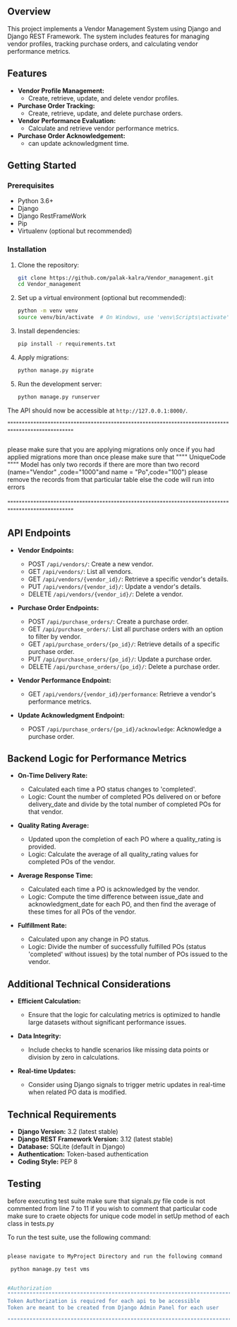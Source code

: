 
## Overview

This project implements a Vendor Management System using Django and Django REST Framework. The system includes features for managing vendor profiles, tracking purchase orders, and calculating vendor performance metrics.

## Features

- **Vendor Profile Management:**
  - Create, retrieve, update, and delete vendor profiles.
- **Purchase Order Tracking:**
  - Create, retrieve, update, and delete purchase orders.
- **Vendor Performance Evaluation:**
  - Calculate and retrieve vendor performance metrics.
- **Purchase Order Acknowledgement:**
  - can update acknowledgment time.

## Getting Started

### Prerequisites

- Python 3.6+
- Django
- Django RestFrameWork  
- Pip
- Virtualenv (optional but recommended)

### Installation

1. Clone the repository:

    ```bash
    git clone https://github.com/palak-kalra/Vendor_management.git
    cd Vendor_management
    ```

2. Set up a virtual environment (optional but recommended):

    ```bash
    python -m venv venv
    source venv/bin/activate  # On Windows, use 'venv\Scripts\activate'
    ```

3. Install dependencies:

    ```bash
    pip install -r requirements.txt
    ```

4. Apply migrations:

    ```bash
    python manage.py migrate
    ```

5. Run the development server:

    ```bash
    python manage.py runserver
    ```

The API should now be accessible at `http://127.0.0.1:8000/`.

""""""""""""""""""""""""""""""""""""""""""""""""""""""""""""""""""""""""""""""""""""""""""""""""""""
#####
please make sure that you are applying migrations only once if you had applied migrations more than once please make sure that """" UniqueCode """" Model has only two records if there are more than two record (name="Vendor" ,code="1000"and name = "Po",code="100") please remove the records from that particular table else the code will run into errors 
####
""""""""""""""""""""""""""""""""""""""""""""""""""""""""""""""""""""""""""""""""""""""""""""""""""""

## API Endpoints

- **Vendor Endpoints:**
  - POST `/api/vendors/`: Create a new vendor.
  - GET `/api/vendors/`: List all vendors.
  - GET `/api/vendors/{vendor_id}/`: Retrieve a specific vendor's details.
  - PUT `/api/vendors/{vendor_id}/`: Update a vendor's details.
  - DELETE `/api/vendors/{vendor_id}/`: Delete a vendor.

- **Purchase Order Endpoints:**
  - POST `/api/purchase_orders/`: Create a purchase order.
  - GET `/api/purchase_orders/`: List all purchase orders with an option to filter by vendor.
  - GET `/api/purchase_orders/{po_id}/`: Retrieve details of a specific purchase order.
  - PUT `/api/purchase_orders/{po_id}/`: Update a purchase order.
  - DELETE `/api/purchase_orders/{po_id}/`: Delete a purchase order.

- **Vendor Performance Endpoint:**
  - GET `/api/vendors/{vendor_id}/performance`: Retrieve a vendor's performance metrics.

- **Update Acknowledgment Endpoint:**
  - POST `/api/purchase_orders/{po_id}/acknowledge`: Acknowledge a purchase order.

## Backend Logic for Performance Metrics

- **On-Time Delivery Rate:**
  - Calculated each time a PO status changes to 'completed'.
  - Logic: Count the number of completed POs delivered on or before delivery_date and divide by the total number of completed POs for that vendor.

- **Quality Rating Average:**
  - Updated upon the completion of each PO where a quality_rating is provided.
  - Logic: Calculate the average of all quality_rating values for completed POs of the vendor.

- **Average Response Time:**
  - Calculated each time a PO is acknowledged by the vendor.
  - Logic: Compute the time difference between issue_date and acknowledgment_date for each PO, and then find the average of these times for all POs of the vendor.

- **Fulfillment Rate:**
  - Calculated upon any change in PO status.
  - Logic: Divide the number of successfully fulfilled POs (status 'completed' without issues) by the total number of POs issued to the vendor.

## Additional Technical Considerations

- **Efficient Calculation:**
  - Ensure that the logic for calculating metrics is optimized to handle large datasets without significant performance issues.

- **Data Integrity:**
  - Include checks to handle scenarios like missing data points or division by zero in calculations.

- **Real-time Updates:**
  - Consider using Django signals to trigger metric updates in real-time when related PO data is modified.

## Technical Requirements

- **Django Version:** 3.2 (latest stable)
- **Django REST Framework Version:** 3.12 (latest stable)
- **Database:** SQLite (default in Django)
- **Authentication:** Token-based authentication
- **Coding Style:** PEP 8

## Testing

before executing test suite make sure that signals.py file code is not commented from line 7 to 11
if you wish to comment that particular code  make sure to craete objects for unique code model in setUp method of each class in tests.py


To run the test suite, use the following command:

```bash for windows

please navigate to MyProject Directory and run the following command

 python manage.py test vms


#Authorization
"""""""""""""""""""""""""""""""""""""""""""""""""""""""""""""""""""""""""""""
Token Authorization is required for each api to be accessible 
Token are meant to be created from Django Admin Panel for each user

"""""""""""""""""""""""""""""""""""""""""""""""""""""""""""""""""""""""""""""
